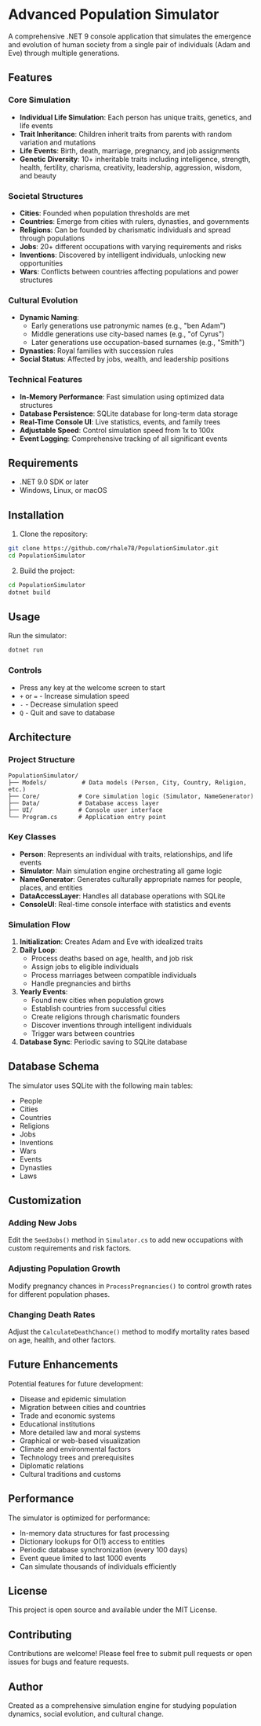 # Advanced Population Simulator

A comprehensive .NET 9 console application that simulates the emergence and evolution of human society from a single pair of individuals (Adam and Eve) through multiple generations.

## Features

### Core Simulation
- **Individual Life Simulation**: Each person has unique traits, genetics, and life events
- **Trait Inheritance**: Children inherit traits from parents with random variation and mutations
- **Life Events**: Birth, death, marriage, pregnancy, and job assignments
- **Genetic Diversity**: 10+ inheritable traits including intelligence, strength, health, fertility, charisma, creativity, leadership, aggression, wisdom, and beauty

### Societal Structures
- **Cities**: Founded when population thresholds are met
- **Countries**: Emerge from cities with rulers, dynasties, and governments
- **Religions**: Can be founded by charismatic individuals and spread through populations
- **Jobs**: 20+ different occupations with varying requirements and risks
- **Inventions**: Discovered by intelligent individuals, unlocking new opportunities
- **Wars**: Conflicts between countries affecting populations and power structures

### Cultural Evolution
- **Dynamic Naming**: 
  - Early generations use patronymic names (e.g., "ben Adam")
  - Middle generations use city-based names (e.g., "of Cyrus")
  - Later generations use occupation-based surnames (e.g., "Smith")
- **Dynasties**: Royal families with succession rules
- **Social Status**: Affected by jobs, wealth, and leadership positions

### Technical Features
- **In-Memory Performance**: Fast simulation using optimized data structures
- **Database Persistence**: SQLite database for long-term data storage
- **Real-Time Console UI**: Live statistics, events, and family trees
- **Adjustable Speed**: Control simulation speed from 1x to 100x
- **Event Logging**: Comprehensive tracking of all significant events

## Requirements

- .NET 9.0 SDK or later
- Windows, Linux, or macOS

## Installation

1. Clone the repository:
```bash
git clone https://github.com/rhale78/PopulationSimulator.git
cd PopulationSimulator
```

2. Build the project:
```bash
cd PopulationSimulator
dotnet build
```

## Usage

Run the simulator:
```bash
dotnet run
```

### Controls
- Press any key at the welcome screen to start
- `+` or `=` - Increase simulation speed
- `-` - Decrease simulation speed
- `Q` - Quit and save to database

## Architecture

### Project Structure
```
PopulationSimulator/
├── Models/          # Data models (Person, City, Country, Religion, etc.)
├── Core/           # Core simulation logic (Simulator, NameGenerator)
├── Data/           # Database access layer
├── UI/             # Console user interface
└── Program.cs      # Application entry point
```

### Key Classes

- **Person**: Represents an individual with traits, relationships, and life events
- **Simulator**: Main simulation engine orchestrating all game logic
- **NameGenerator**: Generates culturally appropriate names for people, places, and entities
- **DataAccessLayer**: Handles all database operations with SQLite
- **ConsoleUI**: Real-time console interface with statistics and events

### Simulation Flow

1. **Initialization**: Creates Adam and Eve with idealized traits
2. **Daily Loop**:
   - Process deaths based on age, health, and job risk
   - Assign jobs to eligible individuals
   - Process marriages between compatible individuals
   - Handle pregnancies and births
3. **Yearly Events**:
   - Found new cities when population grows
   - Establish countries from successful cities
   - Create religions through charismatic founders
   - Discover inventions through intelligent individuals
   - Trigger wars between countries
4. **Database Sync**: Periodic saving to SQLite database

## Database Schema

The simulator uses SQLite with the following main tables:
- People
- Cities
- Countries
- Religions
- Jobs
- Inventions
- Wars
- Events
- Dynasties
- Laws

## Customization

### Adding New Jobs
Edit the `SeedJobs()` method in `Simulator.cs` to add new occupations with custom requirements and risk factors.

### Adjusting Population Growth
Modify pregnancy chances in `ProcessPregnancies()` to control growth rates for different population phases.

### Changing Death Rates
Adjust the `CalculateDeathChance()` method to modify mortality rates based on age, health, and other factors.

## Future Enhancements

Potential features for future development:
- Disease and epidemic simulation
- Migration between cities and countries
- Trade and economic systems
- Educational institutions
- More detailed law and moral systems
- Graphical or web-based visualization
- Climate and environmental factors
- Technology trees and prerequisites
- Diplomatic relations
- Cultural traditions and customs

## Performance

The simulator is optimized for performance:
- In-memory data structures for fast processing
- Dictionary lookups for O(1) access to entities
- Periodic database synchronization (every 100 days)
- Event queue limited to last 1000 events
- Can simulate thousands of individuals efficiently

## License

This project is open source and available under the MIT License.

## Contributing

Contributions are welcome! Please feel free to submit pull requests or open issues for bugs and feature requests.

## Author

Created as a comprehensive simulation engine for studying population dynamics, social evolution, and cultural change.
